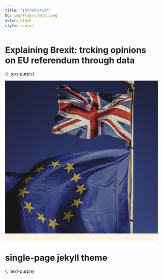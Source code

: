 ```yaml
---
title: "Introduction"
bg: img/flags-photo.jpeg
color: black
style: center
---
```


# Explaining Brexit: trcking opinions on EU referendum through data
{: .text-purple}

<span class="fa-stack subtlecircle" style="font-size:100px; background:rgba(255,166,0,0.1)">
  <i class="fa fa-circle fa-stack-2x text-white"></i>
  <img class="manImg" src="img/flags-photo.jpeg" />
</span>

# single-page jekyll theme
{: .text-purple}

